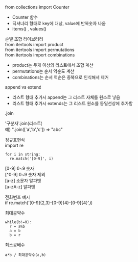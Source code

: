 
from collections import Counter <br>

- Counter 함수 <br>
- 딕셔너리 형태로 key에 대상, value에 반복숫자 나옴 <br>
- items() , values() <br>


순열 조합 라이브러리<br>
from itertools import product <br>
from itertools import permutations <br>
from itertools import combinations <br>

- product는 두개 이상의 리스트에서 조합 계산 <br>
- permutations는 순서 역순도 계산 <br>
- combinations는 순서 역순은 중복으로 인식해서 제거 <br>


append vs extend <br>

- 리스트 형태 추가시 append는 그 리스트 자체를 원소로 넣음
- 리스트 형태 추가시 extends는 그 리스트 원소를 동일선상에 추가함


.join <br>

'구분자'.join(리스트) <br>
예) ''.join(['a','b','c']) => "abc" <br>


정규표현식 <br>
import re <br>

    for i in string:
      re.match('[0-9]', i)

[0-9] 0~9 숫자 <br>
[^0-9] 0~9 숫자 제외 <br>
[a-z] 소문자 알파벳 <br>
[a-zA-z] 알파벳 <br>

전화번호 예시 <br>
if re.match('[0-9]{2,3}-[0-9]{4}-[0-9]{4}',i) <br>


최대공약수 <br>

    while(b!=0):
      r = a%b
      a = b
      b = r
      
최소공배수 <br>

    a*b / 최대공약수(a,b)
    
    

